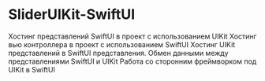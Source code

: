 # SliderUIKit-SwiftUI

Хостинг представлений SwiftUI в проект с использованием UIKit
Хостинг вью контроллера в проект с использованием SwiftUI
Хостинг UIKit представлений в SwiftUI представления.
Обмен данными между представлениями SwiftUI и UIKit
Работа со сторонним фреймворком под UIKit в SwiftUI
